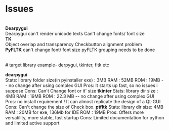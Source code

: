 
# Issues  
<br />**Dearpygui** <br />
		Dearpygui can't render unicode texts
		Can't change fonts/ font size
<br /> **TK** <br />
		Object overlap and transparency 
		Checkbutton alignment problem
<br />**PyFLTK**
		can't change font/ font size
		pyFLTK grouping needs to be done

<br />
# target library example- derpygui, tkinter, fltk  etc

**dearpygui**  <br />
    Stats:
        library folder size(in pyinstaller exe) : 3MB 
        RAM : 52MB
        ROM : 19MB -- no change after using complex GUI
    Pros:
        It starts up fast, so no issues i suppose
    Cons:
        Can't Change font or it' size
**tkinter**
    Stats:
        library dir size : 4MB 
        RAM : 19MB
        ROM : 22.3 MB -- no change after using complex GUI  
    Pros:
        no install requirement !
        It can almost replicate the design of a Qt-GUI
    Cons:
        Can't change the size of Check box.
**ptfltk**
    Stats:
        library dir size: 4MB 
        RAM : 20MB for exe, 136Mb for IDE
        ROM : 19MB 
    Pros:
        Offers more versatility, more stable, fast startup
    Cons:
        Limited documentation for python and limited active support        
    







